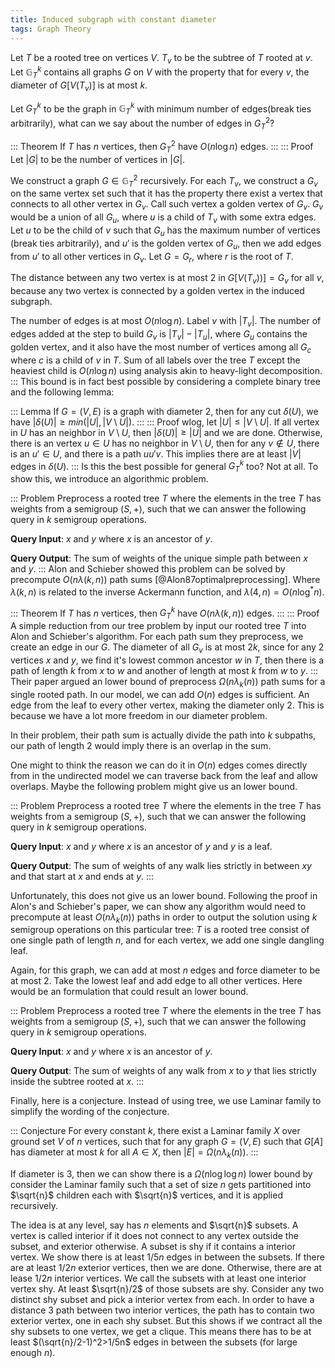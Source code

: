```yaml
---
title: Induced subgraph with constant diameter
tags: Graph Theory
---
```


Let $T$ be a rooted tree on vertices $V$. $T_v$ to be the subtree of $T$ rooted at $v$. Let $\mathbb{G}_T^k$ contains all graphs $G$ on $V$ with the property that for every $v$, the diameter of $G[V(T_v)]$ is at most $k$.

Let $G_T^k$ to be the graph in $\mathbb{G}_T^k$ with minimum number of edges(break ties arbitrarily), what can we say about the number of edges in $G_T^2$?

::: Theorem
  If $T$ has $n$ vertices, then $G_T^2$ have $O(n \log n)$ edges. 
:::
::: Proof
  Let $|G|$ to be the number of vertices in $|G|$. 

  We construct a graph $G\in \mathbb{G}_T^2$ recursively. For each $T_v$, we construct a $G_v$ on the same vertex set such that it has the property there exist a vertex that connects to all other vertex in $G_v$. Call such vertex a golden vertex of $G_v$. $G_v$ would be a union of all $G_u$, where $u$ is a child of $T_v$ with some extra edges. Let $u$ to be the child of $v$ such that $G_u$ has the maximum number of vertices (break ties arbitrarily), and $u'$ is the golden vertex of $G_u$, then we add edges from $u'$ to all other vertices in $G_v$. Let $G=G_r$, where $r$ is the root of $T$.

  The distance between any two vertex is at most $2$ in $G[V(T_v))]=G_v$ for all $v$, because any two vertex is connected by a golden vertex in the induced subgraph.

  The number of edges is at most $O(n\log n)$. Label $v$ with $|T_v|$. The number of edges added at the step to build $G_v$ is $|T_v|-|T_u|$, where $G_u$ contains the golden vertex, and it also have the most number of vertices among all $G_c$ where $c$ is a child of $v$ in $T$. Sum of all labels over the tree $T$ except the heaviest child is $O(n\log n)$ using analysis akin to heavy-light decomposition. 
:::
This bound is in fact best possible by considering a complete binary tree and the following lemma:

::: Lemma
  If $G=(V,E)$ is a graph with diameter $2$, then for any cut $\delta(U)$, we have $|\delta(U)|\geq min(|U|,|V\setminus U|)$.
:::
::: Proof
  wlog, let $|U|\leq |V\setminus U|$. If all vertex in $U$ has an neighbor in $V\setminus U$, then $|\delta(U)|\geq |U|$ and we are done. Otherwise, there is an vertex $u\in U$ has no neighbor in $V\setminus U$, then for any $v\not\in U$, there is an $u'\in U$, and there is a path $uu'v$. This implies there are at least $|V|$ edges in $\delta(U)$. 
:::
Is this the best possible for general $G_T^k$ too? Not at all. To show this, we introduce an algorithmic problem.

::: Problem
  Preprocess a rooted tree $T$ where the elements in the tree $T$ has weights from a semigroup $(S,+)$, such that we can answer the following query in $k$ semigroup operations. 

  **Query Input**: $x$ and $y$ where $x$ is an ancestor of $y$.

  **Query Output**: The sum of weights of the unique simple path between $x$ and $y$.
:::
Alon and Schieber showed this problem can be solved by precompute $O(n\lambda(k,n))$ path sums [@Alon87optimalpreprocessing]. Where $\lambda(k,n)$ is related to the inverse Ackermann function, and $\lambda(4,n)=O(n\log^*n)$. 

::: Theorem
  If $T$ has $n$ vertices, then $G_T^k$ have $O(n \lambda(k,n))$ edges.
:::
::: Proof
  A simple reduction from our tree problem by input our rooted tree $T$ into Alon and Schieber's algorithm. For each path sum they preprocess, we create an edge in our $G$. The diameter of all $G_v$ is at most $2k$, since for any 2 vertices $x$ and $y$, we find it's lowest common ancestor $w$ in $T$, then there is a path of length $k$ from $x$ to $w$ and another of length at most $k$ from $w$ to $y$. 
:::
Their paper argued an lower bound of preprocess $\Omega(n\lambda_k(n))$ path sums for a single rooted path. In our model, we can add $O(n)$ edges is sufficient. An edge from the leaf to every other vertex, making the diameter only $2$. This is because we have a lot more freedom in our diameter problem. 

In their problem, their path sum is actually divide the path into $k$ subpaths, our path of length $2$ would imply there is an overlap in the sum.

One might to think the reason we can do it in $O(n)$ edges comes directly from in the undirected model we can traverse back from the leaf and allow overlaps. Maybe the following problem might give us an lower bound. 

::: Problem
  Preprocess a rooted tree $T$ where the elements in the tree $T$ has weights from a semigroup $(S,+)$, such that we can answer the following query in $k$ semigroup operations. 

  **Query Input**: $x$ and $y$ where $x$ is an ancestor of $y$ and $y$ is a leaf.

  **Query Output**: The sum of weights of any walk lies strictly in between $xy$ and that start at $x$ and ends at $y$.
:::

Unfortunately, this does not give us an lower bound. Following the proof in Alon's and Schieber's paper, we can show any algorithm would need to precompute at least $O(n\lambda_k(n))$ paths in order to output the solution using $k$ semigroup operations on this particular tree: $T$ is a rooted tree consist of one single path of length $n$, and for each vertex, we add one single dangling leaf. 

Again, for this graph, we can add at most $n$ edges and force diameter to be at most $2$. Take the lowest leaf and add edge to all other vertices. Here would be an formulation that could result an lower bound.

::: Problem
  Preprocess a rooted tree $T$ where the elements in the tree $T$ has weights from a semigroup $(S,+)$, such that we can answer the following query in $k$ semigroup operations. 

  **Query Input**: $x$ and $y$ where $x$ is an ancestor of $y$.

  **Query Output**: The sum of weights of any walk from $x$ to $y$ that lies strictly inside the subtree rooted at $x$.
:::

Finally, here is a conjecture. Instead of using tree, we use Laminar family to simplify the wording of the conjecture. 

::: Conjecture
  For every constant $k$, there exist a Laminar family $X$ over ground set $V$ of $n$ vertices, such that for any graph $G=(V,E)$ such that $G[A]$ has diameter at most $k$ for all $A\in X$, then $|E|=\Omega(n\lambda_k(n))$.
:::

If diameter is $3$, then we can show there is a $\Omega(n\log \log n)$ lower bound by consider the Laminar family such that a set of size $n$ gets partitioned into $\sqrt{n}$ children each with $\sqrt{n}$ vertices, and it is applied recursively.

The idea is at any level, say has $n$ elements and $\sqrt{n}$ subsets. A vertex is called interior if it does not connect to any vertex outside the subset, and exterior otherwise. A subset is shy if it contains a interior vertex. We show there is at least $1/5 n$ edges in between the subsets. If there are at least $1/2n$ exterior vertices, then we are done. Otherwise, there are at lease $1/2n$ interior vertices. We call the subsets with at least one interior vertex shy. At least $\sqrt{n}/2$ of those subsets are shy. Consider any two distinct shy subset and pick a interior vertex from each. In order to have a distance 3 path between two interior vertices, the path has to contain two exterior vertex, one in each shy subset. But this shows if we contract all the shy subsets to one vertex, we get a clique. This means there has to be at least $(\sqrt{n}/2-1)^2>1/5n$ edges in between the subsets (for large enough $n$). 


